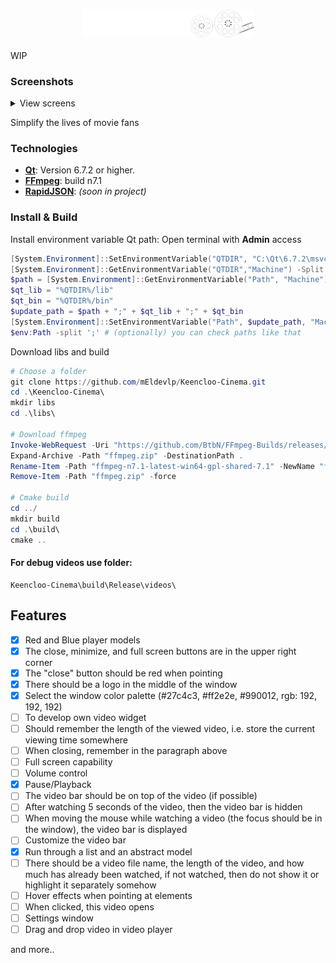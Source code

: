 <div align="center">
<h3><img src="rsc/logo_git.png" alt="logo" width="275"></h3>
</div>

WIP
### Screenshots
<details>
  <summary>View screens</summary>
  <img src="https://i.imgur.com/QMXUBdY.png" alt="first screen" width="700"/>
  <img src="https://i.imgur.com/qaDk3Qp.png" alt="second screen" width="400"/>
</details>


Simplify the lives of movie fans
### Technologies
- **[Qt](https://www.qt.io/download-dev)**: Version 6.7.2 or higher.
- **[FFmpeg](https://github.com/BtbN/FFmpeg-Builds/releases/tag/latest)**: build n7.1 
- **[RapidJSON](https://rapidjson.org/)**: _(soon in project)_

### Install & Build
Install environment variable Qt path:
Open terminal with **Admin** access
```powershell
[System.Environment]::SetEnvironmentVariable("QTDIR", "C:\Qt\6.7.2\msvc2019_64", "Machine")
[System.Environment]::GetEnvironmentVariable("QTDIR","Machine") -Split ";" # (optionally) you can check var like that
$path = [System.Environment]::GetEnvironmentVariable("Path", "Machine")
$qt_lib = "%QTDIR%/lib"
$qt_bin = "%QTDIR%/bin"
$update_path = $path + ";" + $qt_lib + ";" + $qt_bin
[System.Environment]::SetEnvironmentVariable("Path", $update_path, "Machine")
$env:Path -split ';' # (optionally) you can check paths like that
```
Download libs and build
```powershell
# Choose a folder
git clone https://github.com/mEldevlp/Keencloo-Cinema.git
cd .\Keencloo-Cinema\
mkdir libs
cd .\libs\

# Download ffmpeg
Invoke-WebRequest -Uri "https://github.com/BtbN/FFmpeg-Builds/releases/download/latest/ffmpeg-n7.1-latest-win64-gpl-shared-7.1.zip" -OutFile "ffmpeg.zip"
Expand-Archive -Path "ffmpeg.zip" -DestinationPath .
Rename-Item -Path "ffmpeg-n7.1-latest-win64-gpl-shared-7.1" -NewName "ffmpeg"
Remove-Item -Path "ffmpeg.zip" -force

# Cmake build
cd ../
mkdir build
cd .\build\
cmake ..
```

#### For debug videos use folder:
```
Keencloo-Cinema\build\Release\videos\
```
## Features
- [x] Red and Blue player models
- [x] The close, minimize, and full screen buttons are in the upper right corner
- [x] The "close" button should be red when pointing
- [x] There should be a logo in the middle of the window
- [x] Select the window color palette (#27c4c3, #ff2e2e, #990012, rgb: 192, 192, 192)
- [ ] To develop own video widget
- [ ] Should remember the length of the viewed video, i.e. store the current viewing time somewhere
- [ ] When closing, remember in the paragraph above
- [ ] Full screen capability
- [ ] Volume control
- [x] Pause/Playback
- [ ] The video bar should be on top of the video (if possible)
- [ ] After watching 5 seconds of the video, then the video bar is hidden
- [ ] When moving the mouse while watching a video (the focus should be in the window), the video bar is displayed
- [ ] Customize the video bar
- [x] Run through a list and an abstract model
- [ ] There should be a video file name, the length of the video, and how much has already been watched, if not watched, then do not show it or highlight it separately somehow
- [ ] Hover effects when pointing at elements
- [ ] When clicked, this video opens
- [ ] Settings window
- [ ] Drag and drop video in video player

and more..
